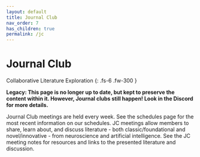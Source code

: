 ```yaml
---
layout: default
title: Journal Club
nav_order: 7
has_children: true
permalink: /jc
---
```


# Journal Club

Collaborative Literature Exploration
{: .fs-6 .fw-300 }

**Legacy: This page is no longer up to date, but kept to preserve the content within it. However, Journal clubs still happen! Look in the Discord for more details.**

Journal Club meetings are held every week. See the schedules page for the most recent information on our schedules. JC meetings allow members to share, learn about, and discuss literature - both classic/foundational and novel/innovative - from neuroscience and artificial intelligence. See the JC meeting notes for resources and links to the presented literature and discussion.